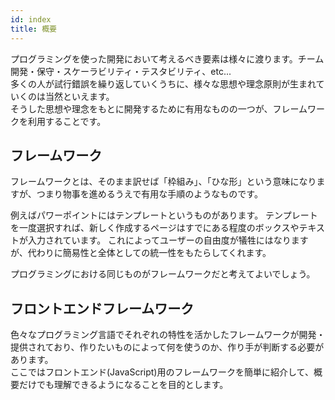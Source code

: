 ```yaml
---
id: index
title: 概要
---
```


プログラミングを使った開発において考えるべき要素は様々に渡ります。チーム開発・保守・スケーラビリティ・テスタビリティ、etc...  
多くの人が試行錯誤を繰り返していくうちに、様々な思想や理念原則が生まれていくのは当然といえます。  
そうした思想や理念をもとに開発するために有用なものの一つが、フレームワークを利用することです。  

## フレームワーク
フレームワークとは、そのまま訳せば「枠組み」、「ひな形」という意味になりますが、つまり物事を進めるうえで有用な手順のようなものです。  

例えばパワーポイントにはテンプレートというものがあります。
テンプレートを一度選択すれば、新しく作成するページはすでにある程度のボックスやテキストが入力されています。
これによってユーザーの自由度が犠牲にはなりますが、代わりに簡易性と全体としての統一性をもたらしてくれます。  

プログラミングにおける同じものがフレームワークだと考えてよいでしょう。  

## フロントエンドフレームワーク

色々なプログラミング言語でそれぞれの特性を活かしたフレームワークが開発・提供されており、作りたいものによって何を使うのか、作り手が判断する必要があります。  
ここではフロントエンド(JavaScript)用のフレームワークを簡単に紹介して、概要だけでも理解できるようになることを目的とします。  